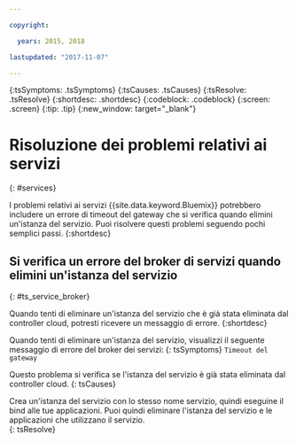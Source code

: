 ```yaml
---

copyright:

  years: 2015, 2018

lastupdated: "2017-11-07"

---
```



{:tsSymptoms: .tsSymptoms}
{:tsCauses: .tsCauses}
{:tsResolve: .tsResolve}
{:shortdesc: .shortdesc}
{:codeblock: .codeblock}
{:screen: .screen}
{:tip: .tip}
{:new_window: target="_blank"}


# Risoluzione dei problemi relativi ai servizi
{: #services}

I problemi relativi ai servizi {{site.data.keyword.Bluemix}} potrebbero includere un errore di timeout del gateway che si verifica quando elimini un'istanza del servizio. Puoi risolvere questi problemi seguendo pochi semplici passi.
{:shortdesc}

## Si verifica un errore del broker di servizi quando elimini un'istanza del servizio
{: #ts_service_broker}

Quando tenti di eliminare un'istanza del servizio che è già stata eliminata dal controller cloud,
potresti ricevere un messaggio di errore.
{:shortdesc}

Quando tenti di eliminare un'istanza del servizio, visualizzi il seguente messaggio di errore del broker dei servizi:
{: tsSymptoms}
`Timeout del gateway`

Questo problema si verifica se
    l'istanza del servizio è già stata eliminata
dal controller cloud.
{: tsCauses}

Crea un'istanza del servizio con lo stesso nome servizio, quindi eseguine il bind alle tue applicazioni. Puoi quindi eliminare l'istanza del servizio e le applicazioni che utilizzano il servizio.   
{: tsResolve}

